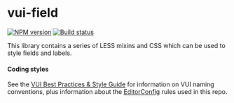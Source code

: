 # vui-field
[![NPM version][npm-image]][npm-url]
[![Build status][ci-image]][ci-url]

This library contains a series of LESS mixins and CSS which can be used to
style fields and labels.

[npm-url]: https://npmjs.org/package/vui-field
[npm-image]: https://img.shields.io/npm/v/vui-field.svg
[ci-image]: https://travis-ci.org/Brightspace/valence-ui-field.svg?branch=master
[ci-url]: https://travis-ci.org/Brightspace/valence-ui-field

#### Coding styles
See the [VUI Best Practices & Style Guide](https://github.com/Brightspace/valence-ui-docs/wiki/Best-Practices-&-Style-Guide) for information on VUI naming conventions, plus information about the [EditorConfig](http://editorconfig.org) rules used in this repo.

